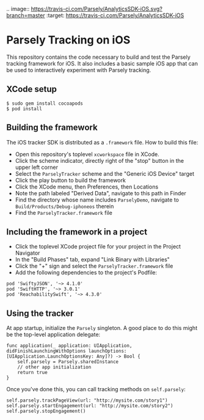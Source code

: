 .. image:: https://travis-ci.com/Parsely/AnalyticsSDK-iOS.svg?branch=master
:target: https://travis-ci.com/Parsely/AnalyticsSDK-iOS

# Parsely Tracking on iOS

This repository contains the code necessary to build and test the Parsely tracking framework for iOS. It also includes a basic sample iOS app that can be used to interactively experiment with Parsely tracking.

## XCode setup

    $ sudo gem install cocoapods
    $ pod install

## Building the framework

The iOS tracker SDK is distributed as a `.framework` file. How to build this file:

* Open this repository's toplevel `xcworkspace` file in XCode.
* Click the scheme indicator, directly right of the "stop" button in the upper left corner
* Select the `ParselyTracker` scheme and the "Generic iOS Device" target
* Click the play button to build the framework
* Click the XCode menu, then Preferences, then Locations
* Note the path labeled "Derived Data", navigate to this path in Finder
* Find the directory whose name includes `ParselyDemo`, navigate to `Build/Products/Debug-iphoneos` therein
* Find the `ParselyTracker.framework` file

## Including the framework in a project

* Click the toplevel XCode project file for your project in the Project Navigator
* In the "Build Phases" tab, expand "Link Binary with Libraries"
* Click the "+" sign and select the `ParselyTracker.framework` file
* Add the following dependencies to the project's Podfile:
```
pod 'SwiftyJSON', '~> 4.1.0'
pod 'SwiftHTTP', '~> 3.0.1'
pod 'ReachabilitySwift', '~> 4.3.0'
```

## Using the tracker

At app startup, initialize the `Parsely` singleton. A good place to do this might be the top-level application delegate:
```
func application(_ application: UIApplication, didFinishLaunchingWithOptions launchOptions: [UIApplication.LaunchOptionsKey: Any]?) -> Bool {
    self.parsely = Parsely.sharedInstance
    // other app initialization
    return true
}
```
Once you've done this, you can call tracking methods on `self.parsely`:
```
self.parsely.trackPageView(url: "http://mysite.com/story1")
self.parsely.startEngagement(url: "http://mysite.com/story2")
self.parsely.stopEngagement()
```
